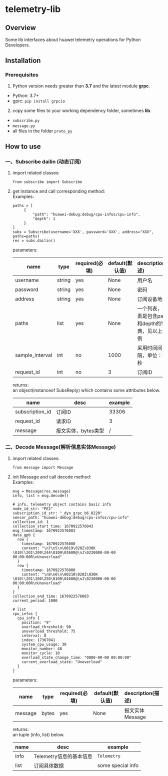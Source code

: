 # **telemetry-lib**

## **Overview**
Some lib interfaces about huawei telemetry operations for Python Developers.

## **Installation**
### **Prerequisites**
1. Python version needs greater than **3.7** and the latest module **grpc**.
- Python: 3.7+
- gprc: `pip install grpcio`
2. copy some files to your working dependency folder, sometimes **lib**.
- `subscribe.py`
- `message.py`
- all files in the folder `proto_py`

## **How to use**
### 一、Subscribe dailin (动态订阅)
1. import related classes:
   ```
   from subscribe import Subscribe
   ```
2. get instance and call corresponding method:   
   Examples: 
   ```
   paths = [
        {
            "path": "huawei-debug:debug/cpu-infos/cpu-info",
            "depth": 1
        }
   ]
   subs = Subscribe(username='XXX', password='XXX', address="XXX", paths=paths)
   res = subs.dailin()
   ```
   parameters:

   | name     | type   | required(必填) | default(默认值) | description(描述)  |
   |----------|--------|--------------|--------------|:----------|
   | username | string | yes          | None         | 用户名                           |
   | password | string | yes          | None         | 密码                            |
   | address  | string | yes          | None         | 订阅设备地址                        |
   | paths  | list   | yes          | None         | 一个列表，元素是包含path和depth的字典，见以上示例 |
   | sample_interval  | int    | no      | 1000     | 采用时间间隔，单位：毫秒 |
   | request_id  | int    | no           | 3            | 订阅ID                          |
   
   returns:  
   an object(instanceof SubsReply) which contains some attributes below.
   
   | name | desc      | example |
   | ---  |-----------| ---------- |
   | subscription_id | 订阅ID      | 33306  |
   | request_id | 请求ID      | 3      |
   | message | 报文实体，bytes类型 |   /   |

### 二、Decode Message(解析信息实体Message)
1. import related classes:
   ```
   from message import Message
   ```
2. init Message and call decode method:   
   Examples: 
   ```
   msg = Message(res.message)
   info, list = msg.decode()
   
   # info, telemetry object contains basic info
   node_id_str: "PE2"
   subscription_id_str: "_dyn_grpc_b6_8220"
   sensor_path: "huawei-debug:debug/cpu-infos/cpu-info"
   collection_id: 1
   collection_start_time: 1670922576043
   msg_timestamp: 1670922576083
   data_gpb {
     row {
       timestamp: 1670922576080
       content: "\n7\n5\n\0019\020Z\030K \010(\201\200\244\0100\03680@\nJ\0230000-00-00 00:00:00R\nUnoverload"
     }
     row {
       timestamp: 1670922576080
       content: "\n8\n6\n\00210\020Z\030K \010(\201\200\250\0100\01680@\nJ\0230000-00-00 00:00:00R\nUnoverload"
     }
   }
   collection_end_time: 1670922576083
   current_period: 1000
   
   # list 
   cpu_infos {
     cpu_info {
       position: "9"
       overload_threshold: 90
       unoverload_threshold: 75
       interval: 8
       index: 17367041
       system_cpu_usage: 30
       monitor_number: 48
       monitor_cycle: 10
       overload_state_change_time: "0000-00-00 00:00:00"
       current_overload_state: "Unoverload"
     }
   }
   ```
   parameters:

   | name     | type   | required(必填) | default(默认值) | description(描述)   |
   |----------|--------|--------------|--------------|:---------------------|
   | message | bytes  | yes          | None         | 报文实体Message          |
   
   returns:  
   an tuple (info, list) below.
   
   | name | desc             | example               |
   | ---  |------------------|-----------------------|
   | info | Telemetry信息的基本信息 | `Telemetry`           |
   | list | 订阅具体数据           | some special info |

   
